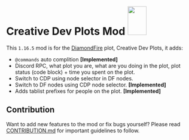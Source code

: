 # Creative Dev Plots Mod <img src="https://cdn.discordapp.com/attachments/880530712179126332/887600496003674192/Untitled_1.png" width="50" height="77"/>
This `1.16.5` mod is for the [DiamondFire](http://mcdiamondfire.com) plot, Creative Dev Plots, it adds:
* `@commands` auto complition **[Implemented]**
* Discord RPC, what plot you are, what are you doing in the plot, plot status (code block) + time you spent on the plot.
* Switch to CDP using node selector in DF nodes.
* Switch to DF nodes using CDP node selector. **[Implemented]**
* Adds tablist prefixes for people on the plot. **[Implemented]**

## Contribution

Want to add new features to the mod or fix bugs yourself? Please read [CONTRIBUTION.md](CONTRIBUTION.md) for important guidelines to follow.
